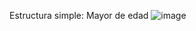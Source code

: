 Estructura simple: Mayor de edad
![image](https://user-images.githubusercontent.com/99224635/164126710-1644f4bc-0c1f-4d12-a855-1fc053fe8cc4.png)


